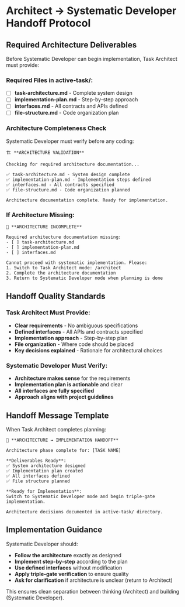 # Architect → Systematic Developer Handoff Protocol

## Required Architecture Deliverables
Before Systematic Developer can begin implementation, Task Architect must provide:

### Required Files in active-task/:
- [ ] **task-architecture.md** - Complete system design
- [ ] **implementation-plan.md** - Step-by-step approach  
- [ ] **interfaces.md** - All contracts and APIs defined
- [ ] **file-structure.md** - Code organization plan

### Architecture Completeness Check
Systematic Developer must verify before any coding:

```
🏗️ **ARCHITECTURE VALIDATION**

Checking for required architecture documentation...

✅ task-architecture.md - System design complete
✅ implementation-plan.md - Implementation steps defined  
✅ interfaces.md - All contracts specified
✅ file-structure.md - Code organization planned

Architecture documentation complete. Ready for implementation.
```

### If Architecture Missing:
```
🚨 **ARCHITECTURE INCOMPLETE**

Required architecture documentation missing:
- [ ] task-architecture.md
- [ ] implementation-plan.md  
- [ ] interfaces.md

Cannot proceed with systematic implementation. Please:
1. Switch to Task Architect mode: /architect
2. Complete the architecture documentation
3. Return to Systematic Developer mode when planning is done
```

## Handoff Quality Standards

### Task Architect Must Provide:
- **Clear requirements** - No ambiguous specifications
- **Defined interfaces** - All APIs and contracts specified
- **Implementation approach** - Step-by-step plan
- **File organization** - Where code should be placed
- **Key decisions explained** - Rationale for architectural choices

### Systematic Developer Must Verify:
- **Architecture makes sense** for the requirements
- **Implementation plan is actionable** and clear
- **All interfaces are fully specified**
- **Approach aligns with project guidelines**

## Handoff Message Template
When Task Architect completes planning:

```
🎯 **ARCHITECTURE → IMPLEMENTATION HANDOFF**

Architecture phase complete for: [TASK NAME]

**Deliverables Ready**:
✅ System architecture designed
✅ Implementation plan created
✅ All interfaces defined  
✅ File structure planned

**Ready for Implementation**:
Switch to Systematic Developer mode and begin triple-gate implementation.

Architecture decisions documented in active-task/ directory.
```

## Implementation Guidance
Systematic Developer should:
- **Follow the architecture** exactly as designed
- **Implement step-by-step** according to the plan
- **Use defined interfaces** without modification
- **Apply triple-gate verification** to ensure quality
- **Ask for clarification** if architecture is unclear (return to Architect)

This ensures clean separation between thinking (Architect) and building (Systematic Developer).